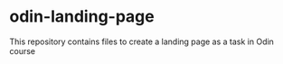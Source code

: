# odin-landing-page
This repository contains files to create a landing page as a task in Odin course
